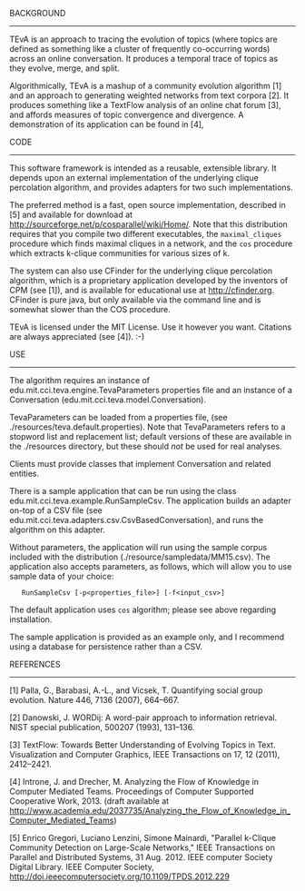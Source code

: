BACKGROUND
**********
TEvA is an approach to tracing the evolution of topics (where topics are defined as something like a cluster of frequently co-occurring words) across an online conversation.  It produces a temporal trace of topics as they evolve, merge, and split.  

Algorithmically, TEvA is a mashup of a community evolution algorithm [1] and an approach to generating weighted networks from text corpora [2].  It produces something like a TextFlow analysis of an online chat forum [3], and affords measures of topic convergence and divergence. A demonstration of its application can be found in [4], 

CODE
****
This software framework is intended as a reusable, extensible library.  It depends upon an external implementation of the underlying clique percolation algorithm, and provides adapters for two such implementations.

The preferred method is a fast, open source implementation, described in [5] and available for download at http://sourceforge.net/p/cosparallel/wiki/Home/.  Note that this distribution requires that you compile two different executables, the ```maximal_cliques``` procedure which finds maximal cliques in a network, and the ```cos``` procedure which extracts k-clique communities for various sizes of k.

The system can also use CFinder for the underlying clique percolation algorithm, which is a proprietary application developed by the inventors of CPM (see [1]), and is available for educational use at http://cfinder.org.  CFinder is pure java, but only available via the command line and is somewhat slower than the COS procedure.

TEvA is licensed under the MIT License.  Use it however you want.  Citations are always appreciated (see [4]). :-)

USE
***
The algorithm requires an instance of edu.mit.cci.teva.engine.TevaParameters properties file and an instance of a Conversation (edu.mit.cci.teva.model.Conversation).

TevaParameters can be loaded from a properties file, (see ./resources/teva.default.properties). Note that TevaParameters refers to a stopword list and replacement list; default versions of these are available in the ./resources directory, but these should *not* be used for real analyses.

Clients must provide classes that implement Conversation and related entities.

There is a sample application that can be run using the class edu.mit.cci.teva.example.RunSampleCsv.  The application builds an adapter on-top of a CSV file (see edu.mit.cci.teva.adapters.csv.CsvBasedConversation), and runs the algorithm on this adapter.

Without parameters, the application will run using the sample corpus included with the distribution (./resource/sampledata/MM15.csv). The application also accepts parameters, as follows, which will allow you to use sample data of your choice:

       RunSampleCsv [-p<properties_file>] [-f<input_csv>]

The default application uses ```cos``` algorithm; please see above regarding installation.

The sample application is provided as an example only, and I recommend using a database for persistence rather than a CSV.


REFERENCES
**********
[1] Palla, G., Barabasi, A.-L., and Vicsek, T. Quantifying social group evolution. Nature 446, 7136 (2007), 664–667.

[2] Danowski, J. WORDij: A word-pair approach to information retrieval. NIST special publication, 500207 (1993), 131–136.

[3] TextFlow: Towards Better Understanding of Evolving Topics in Text. Visualization and Computer Graphics, IEEE Transactions on 17, 12 (2011), 2412–2421.

[4] Introne, J. and Drecher, M. Analyzing the Flow of Knowledge in Computer Mediated Teams. Proceedings of Computer Supported Cooperative Work, 2013. (draft available at http://www.academia.edu/2037735/Analyzing_the_Flow_of_Knowledge_in_Computer_Mediated_Teams)

[5] Enrico Gregori, Luciano Lenzini, Simone Mainardi, "Parallel k-Clique Community Detection on Large-Scale Networks," IEEE Transactions on Parallel and Distributed Systems, 31 Aug. 2012. IEEE computer Society Digital Library. IEEE Computer Society, <http://doi.ieeecomputersociety.org/10.1109/TPDS.2012.229>
